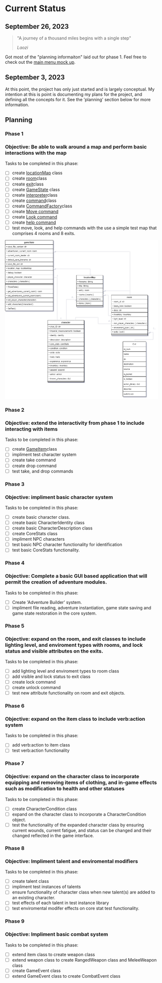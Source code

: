 # Current Status

## September 26, 2023

> "A journey of a thousand miles begins with a single step"
>
> *Laozi*

Got most of the "planning informaiton" laid out for phase 1. Feel free to check out the [main menu mock up](/gfx/screen_mockups/main_game_screen.txt).

## September 3, 2023

At this point, the project has only just started and is largely conceptual. My intention at this is point is documenting my plans for the project, and defining all the concepts for it. See the 'planning' section below for more information.

## Planning

### Phase 1

### Objective: Be able to walk around a map and perform basic interactions with the map

Tasks to be completed in this phase:

* [ ] create [locationMap](https://github.com/TorroesPrime/RoomOneOhOne/blob/main/general_concepts.md#locationmap) class
* [ ] create [room](https://github.com/TorroesPrime/RoomOneOhOne/blob/main/general_concepts.md#room)class
* [ ] create [exit](https://github.com/TorroesPrime/RoomOneOhOne/blob/main/general_concepts.md#exit)class
* [ ] create [GameState](https://github.com/TorroesPrime/RoomOneOhOne/blob/main/general_concepts.md#GameState) class
* [ ] create [interpreter](https://github.com/TorroesPrime/RoomOneOhOne/blob/main/general_concepts.md#interpreter)class
* [ ] create [command](https://github.com/TorroesPrime/RoomOneOhOne/blob/main/general_concepts.md#command)class
* [ ] create [CommandFactory](https://github.com/TorroesPrime/RoomOneOhOne/blob/main/general_concepts.md#CommandFactory)class
* [ ] create [Move command](https://github.com/TorroesPrime/RoomOneOhOne/blob/main/design/CLS_moveCommand.md)
* [ ] create [Look command](https://github.com/TorroesPrime/RoomOneOhOne/blob/main/design/CLS_lookCommand.md)
* [ ] create [help command](https://github.com/TorroesPrime/RoomOneOhOne/blob/main/design/CLS_helpCommand.md)
* [ ] test move, look, and help commands with the use a simple test map that comprises 4 rooms and 8 exits.

![image](https://raw.githubusercontent.com/TorroesPrime/RoomOneOhOne/main/gfx/base%20relations.drawio.png)

### Phase 2

### Objective: extend the interactivity from phase 1 to include interacting with items

Tasks to be completed in this phase:

* [ ] create [GameItem](https://github.com/TorroesPrime/RoomOneOhOne/blob/main/general_concepts.md#GameItem)class
* [ ] impliment test character system
* [ ] create take command
* [ ] create drop command
* [ ] test take, and drop commands

### Phase 3

### Objective: impliment basic character system

Tasks to be completed in this phase:

* [ ] create basic character class.
* [ ] create basic CharacterIdentity class
* [ ] create basic CharacterDescription class
* [ ] create CoreStats class
* [ ] impliment NPC characters
* [ ] test basic NPC character functionality for identification
* [ ] test basic CoreStats functionality.

### Phase 4

### Objective: Complete a basic GUI based application that will permit the creation of adventure modules.

Tasks to be completed in this phase:

* [ ] Create 'Adventure Builder' system.
* [ ] impliment file reading, adventure instantiation, game state saving and game state restoration in the core system.

### Phase 5

### Objective: expand on the room, and exit classes to include lighting level, and enviroment types with rooms, and lock status and visible attributes on the exits.

Tasks to be completed in this phase:

* [ ] add lighting level and enviroment types to room class
* [ ] add visible and lock status to exit class
* [ ] create lock command
* [ ] create unlock command
* [ ] test new attribute functionality on room and exit objects.

### Phase 6

### Objective: expand on the item class to include verb:action system

Tasks to be completed in this phase:

* [ ] add verb:action to item class
* [ ] test verb:action functionality

### Phase 7

### Objective: expand on the character class to incorporate equipping and removing items of clothing, and in-game effects such as modification to health and other statuses

Tasks to be completed in this phase:

* [ ] create CharacterCondition class
* [ ] expand on the character class to incorporate a CharacterCondition object.
* [ ] test the functionality of the expanded character class by ensuring current wounds, current fatigue, and status can be changed and their changed reflected in the game interface.

### Phase 8

### Objective: Impliment talent and enviromental modifiers

Tasks to be completed in this phase:

* [ ] create talent class
* [ ] impliment test instances of talents
* [ ] ensure functionality of character class when new talent(s) are added to an existing character.
* [ ] test effects of each talent in test instance library
* [ ] test enviromental modifer effects on core stat test functionality.

### Phase 9

### Objective: Impliment basic combat system

Tasks to be completed in this phase:

* [ ] extend item class to create weapon class
* [ ] extend weapon class to create RangedWeapon class and MeleeWeapon class
* [ ] create GameEvent class
* [ ] extend GameEvent class to create CombatEvent class
